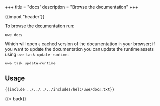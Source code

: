 +++
title = "docs"
description = "Browse the documentation"
+++

{{import "header"}}

To browse the documentation run:

```text
uwe docs
```

Which will open a cached version of the documentation in your browser; if you want to update the documentation you can update the runtime assets using `uwe task update-runtime`:

```text
uwe task update-runtime
```

## Usage

```text
{{include ../../../../includes/help/uwe/docs.txt}}
```

{{> back}}
